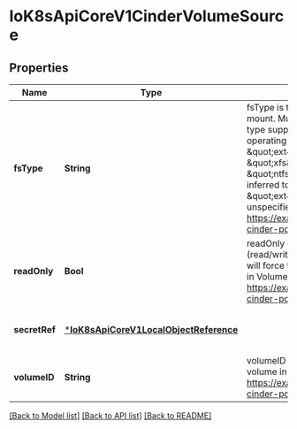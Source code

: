 # IoK8sApiCoreV1CinderVolumeSource


## Properties
Name | Type | Description | Notes
------------ | ------------- | ------------- | -------------
**fsType** | **String** | fsType is the filesystem type to mount. Must be a filesystem type supported by the host operating system. Examples: \&quot;ext4\&quot;, \&quot;xfs\&quot;, \&quot;ntfs\&quot;. Implicitly inferred to be \&quot;ext4\&quot; if unspecified. More info: https://examples.k8s.io/mysql-cinder-pd/README.md | [optional] [default to nothing]
**readOnly** | **Bool** | readOnly defaults to false (read/write). ReadOnly here will force the ReadOnly setting in VolumeMounts. More info: https://examples.k8s.io/mysql-cinder-pd/README.md | [optional] [default to nothing]
**secretRef** | [***IoK8sApiCoreV1LocalObjectReference**](IoK8sApiCoreV1LocalObjectReference.md) |  | [optional] [default to nothing]
**volumeID** | **String** | volumeID used to identify the volume in cinder. More info: https://examples.k8s.io/mysql-cinder-pd/README.md | [default to nothing]


[[Back to Model list]](../README.md#models) [[Back to API list]](../README.md#api-endpoints) [[Back to README]](../README.md)



